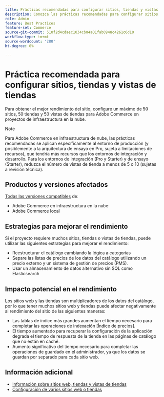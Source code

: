 ```yaml
---
title: Prácticas recomendadas para configurar sitios, tiendas y vistas de tiendas
description: Conozca las prácticas recomendadas para configurar sitios, tiendas y vistas de tiendas a fin de maximizar el rendimiento del sitio.
role: Admin
feature: Best Practices
feature-set: Commerce
source-git-commit: 510f2d4cdaec1034cb04a01fab0948c4261c6d10
workflow-type: tm+mt
source-wordcount: '280'
ht-degree: 0%

---
```



# Práctica recomendada para configurar sitios, tiendas y vistas de tiendas

Para obtener el mejor rendimiento del sitio, configure un máximo de 50 sitios, 50 tiendas y 50 vistas de tiendas para Adobe Commerce en proyectos de infraestructura en la nube.

>[!NOTE]
>
>Para Adobe Commerce en infraestructura de nube, las prácticas recomendadas se aplican específicamente al entorno de producción (y posiblemente a la arquitectura de ensayo en Pro, sujeta a limitaciones de recursos), que tendría más recursos que los entornos de integración y desarrollo. Para los entornos de integración (Pro y Starter) y de ensayo (Starter), reduzca el número de vistas de tienda a menos de 5 o 10 (sujetas a revisión técnica).

## Productos y versiones afectados

[Todas las versiones compatibles](../../../release/versions.md) de:

- Adobe Commerce en infraestructura en la nube
- Adobe Commerce local

## Estrategias para mejorar el rendimiento

Si el proyecto requiere muchos sitios, tiendas o vistas de tiendas, puede utilizar las siguientes estrategias para mejorar el rendimiento:

- Reestructurar el catálogo cambiando la lógica a categorías
- Separe las listas de precios de los datos del catálogo utilizando un precio externo y un sistema de gestión de precios (PMS).
- Usar un almacenamiento de datos alternativo sin SQL como Elasticsearch

## Impacto potencial en el rendimiento

Los sitios web y las tiendas son multiplicadores de los datos del catálogo, por lo que tener muchos sitios web y tiendas puede afectar negativamente al rendimiento del sitio de las siguientes maneras:

- Las tablas de índice más grandes aumentan el tiempo necesario para completar las operaciones de indexación [Índice de precios].
- El tiempo aumentado para recuperar la configuración de la aplicación degrada el tiempo de respuesta de la tienda en las páginas de catálogo que no están en caché.
- Aumento significativo del tiempo necesario para completar las operaciones de guardado en el administrador, ya que los datos se guardan por separado para cada sitio web.


## Información adicional

- [Información sobre sitios web, tiendas y vistas de tiendas](https://devdocs.magento.com/cloud/configure/configure-best-practices.html#sites)
- [Configuración de varios sitios web o tiendas](https://devdocs.magento.com/cloud/project/project-multi-sites.html)

